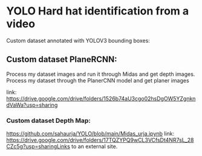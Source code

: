 # YOLO Hard hat identification from a video

Custom dataset annotated with YOLOV3 bounding boxes:


## Custom dataset PlaneRCNN:

Process my dataset images and run it through Midas and get depth images.
Process my dataset through the PlanerCNN model and get planer images


link: https://drive.google.com/drive/folders/1526b74aU3cgo02hsDgOW5YZgnkndVaWa?usp=sharing

 

### Custom dataset Depth Map:

https://github.com/sahaurja/YOLO/blob/main/Midas_urja.ipynb
link: https://drive.google.com/drive/folders/17TQZYPQ9wCL3VCfsDt4NR7sL_28CZc5g?usp=sharingLinks to an external site.


